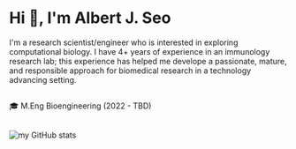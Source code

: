 # Hi 👋, I'm Albert J. Seo

I'm a research scientist/engineer who is interested in exploring computational biology. I have 4+ years of experience in an immunology research lab; this experience has helped me develope a passionate, mature, and responsible approach for biomedical research in a technology advancing setting.

##
🎓 M.Eng Bioengineering (2022 - TBD)

##
![my GitHub stats](https://github-readme-stats.vercel.app/api?username=albertjseo&show_icons=true&theme=radical) 


##
